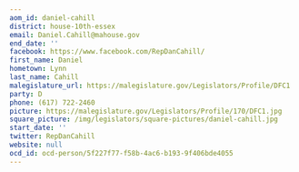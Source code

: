 ```yaml
---
aom_id: daniel-cahill
district: house-10th-essex
email: Daniel.Cahill@mahouse.gov
end_date: ''
facebook: https://www.facebook.com/RepDanCahill/
first_name: Daniel
hometown: Lynn
last_name: Cahill
malegislature_url: https://malegislature.gov/Legislators/Profile/DFC1
party: D
phone: (617) 722-2460
picture: https://malegislature.gov/Legislators/Profile/170/DFC1.jpg
square_picture: /img/legislators/square-pictures/daniel-cahill.jpg
start_date: ''
twitter: RepDanCahill
website: null
ocd_id: ocd-person/5f227f77-f58b-4ac6-b193-9f406bde4055
---
```

